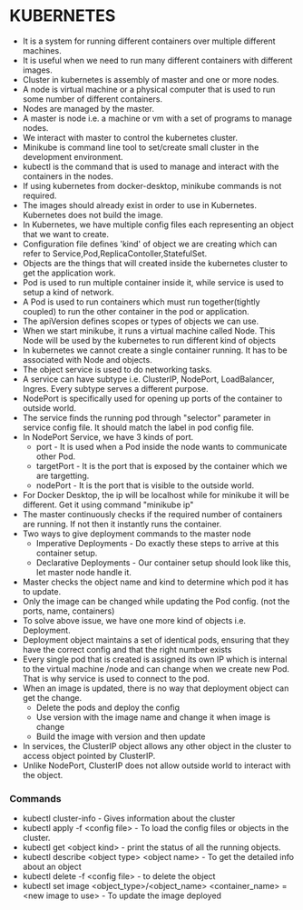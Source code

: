 # KUBERNETES
* It is a system for running different containers over multiple different machines.
* It is useful when we need to run many different containers with different images.
* Cluster in kubernetes is assembly of master and one or more nodes.
* A node is virtual machine or a physical computer that is used to run some number of different containers.
* Nodes are managed by the master.
* A master is node i.e. a machine or vm with a set of programs to manage nodes.
* We interact with master to control the kubernetes cluster.
* Minikube is command line tool to set/create small cluster in the development environment.
* kubectl is the command that is used to manage and interact with the containers in the nodes.
* If using kubernetes from docker-desktop, minikube commands is not required.
* The images should already exist in order to use in Kubernetes. Kubernetes does not build the image.
* In Kubernetes, we have multiple config files each representing an object that we want to create.
* Configuration file defines 'kind' of object we are creating which can refer to Service,Pod,ReplicaContoller,StatefulSet.
* Objects are the things that will created inside the kubernetes cluster to get the application work.
* Pod is used to run multiple container inside it, while service is used to setup a kind of network.
* A Pod is used to run containers which must run together(tightly coupled) to run the other container in the pod or application.
* The apiVersion defines scopes or types of objects we can use.
* When we start minikube, it runs a virtual machine called Node. This Node will be used by the kubernetes to run different kind of objects
* In kubernetes we cannot create a single container running. It has to be associated with Node and objects.
* The object service is used to do networking tasks.
* A service can have subtype i.e. ClusterIP, NodePort, LoadBalancer, Ingres. Every subtype serves a different purpose.
* NodePort is specifically used for opening up ports of the container to outside world.
* The service finds the running pod through "selector" parameter in service config file. It should match the label in pod config file.
* In NodePort Service, we have 3 kinds of port.
    * port - It is used when a Pod inside the node wants to communicate other Pod.
    * targetPort - It is the port that is exposed by the container which we are targetting.
    * nodePort - It is the port that is visible to the outside world.
* For Docker Desktop, the ip will be localhost while for minikube it will be different. Get it using command "minikube ip"
* The master continuously checks if the required number of containers are running. If not then it instantly runs the container.
* Two ways to give deployment commands to the master node
    * Imperative Deployments - Do exactly these steps to arrive at this container setup.
    * Declarative Deployments - Our container setup should look like this, let master node handle it.
* Master checks the object name and kind to determine which pod it has to update.
* Only the image can be changed while updating the Pod config. (not the ports, name, containers)
* To solve above issue, we have one more kind of objects i.e. Deployment.
* Deployment object maintains a set of identical pods, ensuring that they have the correct config and that the right number exists
* Every single pod that is created is assigned its own IP which is internal to the virtual machine /node and can change when we create new Pod. That is why service is used to connect to the pod.
* When an image is updated, there is no way that deployment object can get the change.
    * Delete the pods and deploy the config
    * Use version with the image name and change it when image is change
    * Build the image with version and then update
* In services, the ClusterIP object allows any other object in the cluster to access object pointed by ClusterIP. 
* Unlike NodePort, ClusterIP does not allow outside world to interact with the object.
### Commands
* kubectl cluster-info - Gives information about the cluster
* kubectl apply -f &lt;config file&gt; - To load the config files or objects in the cluster.
* kubectl get &lt;object kind&gt; - print the status of all the running objects.
* kubectl describe &lt;object type&gt; &lt;object name&gt; - To get the detailed info about an object
* kubectl delete -f &lt;config file&gt; - to delete the object
* kubectl set image &lt;object_type&gt;/&lt;object_name&gt; &lt;container_name&gt; = &lt;new image to use&gt; - To update the image deployed
